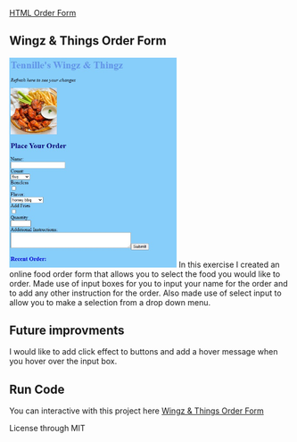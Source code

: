 <a href="https://github.com/TennWilliams/HTML-Food-Order-Form"> HTML Order Form </a>
## Wingz & Things Order Form
<img src="Screenshot.jpg" width="300">
In this exercise I created an online food order form that allows you to select the food you would like to order.  Made use of input boxes for you to input your name for the order and to add any other instruction for the order.  Also made use of select input to allow you to make a selection from a drop down menu. 

## Future improvments
I would like to add click effect to buttons and add a hover message when you hover over the input box.

## Run Code
You can interactive with this project here <a href="https://tennwilliams.github.io/HTML-Food-Order-Form/"> Wingz & Things Order Form </a> 

License through MIT
